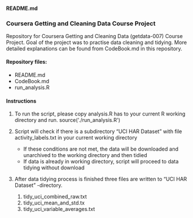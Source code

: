 #### README.md
### Coursera Getting and Cleaning Data Course Project  
  
Repository for Coursera Getting and Cleaning Data (getdata-007) Course Project. Goal of the project was to practise data cleaning and tidying. More detailed explanations can be found from CodeBook.md in this repository.  

#### Repository files:
- README.md
- CodeBook.md
- run_analysis.R  

#### Instructions
1. To run the script, please copy analysis.R has to your current R working directory and run.
source('./run_analysis.R')  

2. Script will check if there is a subdirectory “UCI HAR Dataset” with file activity_labels.txt in your current working directory
	* If these conditions are not met, the data will be downloaded and unarchived to the working directory and then tidied
	* If data is already in working directory, script will proceed to data tidying without download  

3. After data tidying process is finished three files are written to “UCI HAR Dataset” -directory.
	1. tidy_uci_combined_raw.txt
	2. tidy_uci_mean_and_std.tx
	3. tidy_uci_variable_averages.txt
